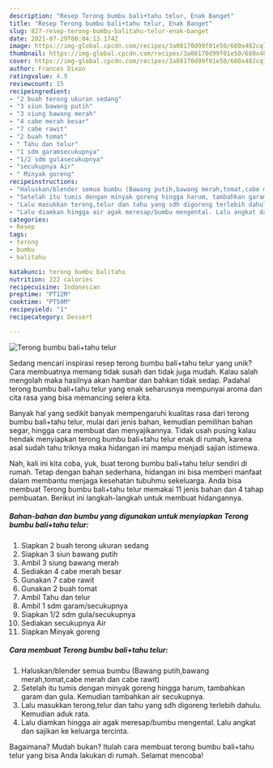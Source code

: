 ```yaml
---
description: "Resep Terong bumbu bali+tahu telur, Enak Banget"
title: "Resep Terong bumbu bali+tahu telur, Enak Banget"
slug: 827-resep-terong-bumbu-balitahu-telur-enak-banget
date: 2021-07-29T00:04:13.174Z
image: https://img-global.cpcdn.com/recipes/3a08170d99f01e50/680x482cq70/terong-bumbu-balitahu-telur-foto-resep-utama.jpg
thumbnail: https://img-global.cpcdn.com/recipes/3a08170d99f01e50/680x482cq70/terong-bumbu-balitahu-telur-foto-resep-utama.jpg
cover: https://img-global.cpcdn.com/recipes/3a08170d99f01e50/680x482cq70/terong-bumbu-balitahu-telur-foto-resep-utama.jpg
author: Frances Dixon
ratingvalue: 4.9
reviewcount: 15
recipeingredient:
- "2 buah terong ukuran sedang"
- "3 siun bawang putih"
- "3 siung bawang merah"
- "4 cabe merah besar"
- "7 cabe rawit"
- "2 buah tomat"
- " Tahu dan telur"
- "1 sdm garamsecukupnya"
- "1/2 sdm gulasecukupnya"
- "secukupnya Air"
- " Minyak goreng"
recipeinstructions:
- "Haluskan/blender semua bumbu (Bawang putih,bawang merah,tomat,cabe merah dan cabe rawit)"
- "Setelah itu tumis dengan minyak goreng hingga harum, tambahkan garam dan gula. Kemudian tambahkan air secukupnya."
- "Lalu masukkan terong,telur dan tahu yang sdh digoreng terlebih dahulu. Kemudian aduk rata."
- "Lalu diamkan hingga air agak meresap/bumbu mengental. Lalu angkat dan sajikan ke keluarga tercinta."
categories:
- Resep
tags:
- terong
- bumbu
- balitahu

katakunci: terong bumbu balitahu 
nutrition: 222 calories
recipecuisine: Indonesian
preptime: "PT12M"
cooktime: "PT50M"
recipeyield: "1"
recipecategory: Dessert

---
```



![Terong bumbu bali+tahu telur](https://img-global.cpcdn.com/recipes/3a08170d99f01e50/680x482cq70/terong-bumbu-balitahu-telur-foto-resep-utama.jpg)

Sedang mencari inspirasi resep terong bumbu bali+tahu telur yang unik? Cara membuatnya memang tidak susah dan tidak juga mudah. Kalau salah mengolah maka hasilnya akan hambar dan bahkan tidak sedap. Padahal terong bumbu bali+tahu telur yang enak seharusnya mempunyai aroma dan cita rasa yang bisa memancing selera kita.

Banyak hal yang sedikit banyak mempengaruhi kualitas rasa dari terong bumbu bali+tahu telur, mulai dari jenis bahan, kemudian pemilihan bahan segar, hingga cara membuat dan menyajikannya. Tidak usah pusing kalau hendak menyiapkan terong bumbu bali+tahu telur enak di rumah, karena asal sudah tahu triknya maka hidangan ini mampu menjadi sajian istimewa.




Nah, kali ini kita coba, yuk, buat terong bumbu bali+tahu telur sendiri di rumah. Tetap dengan bahan sederhana, hidangan ini bisa memberi manfaat dalam membantu menjaga kesehatan tubuhmu sekeluarga. Anda bisa membuat Terong bumbu bali+tahu telur memakai 11 jenis bahan dan 4 tahap pembuatan. Berikut ini langkah-langkah untuk membuat hidangannya.

<!--inarticleads1-->

##### Bahan-bahan dan bumbu yang digunakan untuk menyiapkan Terong bumbu bali+tahu telur:

1. Siapkan 2 buah terong ukuran sedang
1. Siapkan 3 siun bawang putih
1. Ambil 3 siung bawang merah
1. Sediakan 4 cabe merah besar
1. Gunakan 7 cabe rawit
1. Gunakan 2 buah tomat
1. Ambil  Tahu dan telur
1. Ambil 1 sdm garam/secukupnya
1. Siapkan 1/2 sdm gula/secukupnya
1. Sediakan secukupnya Air
1. Siapkan  Minyak goreng




<!--inarticleads2-->

##### Cara membuat Terong bumbu bali+tahu telur:

1. Haluskan/blender semua bumbu (Bawang putih,bawang merah,tomat,cabe merah dan cabe rawit)
1. Setelah itu tumis dengan minyak goreng hingga harum, tambahkan garam dan gula. Kemudian tambahkan air secukupnya.
1. Lalu masukkan terong,telur dan tahu yang sdh digoreng terlebih dahulu. Kemudian aduk rata.
1. Lalu diamkan hingga air agak meresap/bumbu mengental. Lalu angkat dan sajikan ke keluarga tercinta.




Bagaimana? Mudah bukan? Itulah cara membuat terong bumbu bali+tahu telur yang bisa Anda lakukan di rumah. Selamat mencoba!
